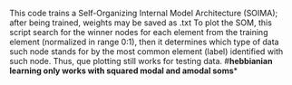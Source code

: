  This code trains a Self-Organizing Internal Model Architecture (SOIMA);
 after being trained, weights may be saved as .txt  To plot the SOM, this script search for the winner nodes for each element from
 the training element (normalized in range 0:1), then it determines which type
 of data such node stands for by the most common element (label) identified with
 such node. Thus, que plotting still works for testing data.
#**hebbianian learning only works with squared modal and amodal soms***
